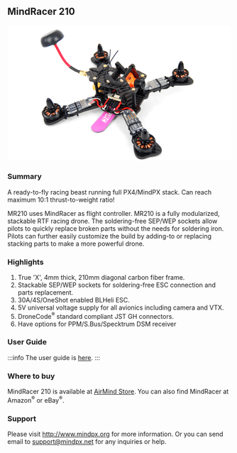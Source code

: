## MindRacer 210

![MindRacer 210](../../assets/hardware/hardware-mindracer210.png)

### Summary

A ready-to-fly racing beast running full PX4/MindPX stack. Can reach maximum 10:1 thrust-to-weight ratio!

MR210 uses MindRacer as flight controller. MR210 is a fully modularized, stackable RTF racing drone. The soldering-free SEP/WEP sockets allow pilots to quickly replace broken parts without the needs for soldering iron. Pilots can further easily customize the build by adding-to or replacing stacking parts to make a more powerful drone.

### Highlights

1. True 'X', 4mm thick, 210mm diagonal carbon fiber frame.
2. Stackable SEP/WEP sockets for soldering-free ESC connection and parts replacement.
3. 30A/4S/OneShot enabled BLHeli ESC.
4. 5V universal voltage supply for all avionics including camera and VTX.
5. DroneCode<sup>&reg;</sup> standard compliant JST GH connectors.
6. Have options for PPM/S.Bus/Specktrum DSM receiver

### User Guide

:::info
The user guide is [here](http://mindpx.net/assets/accessories/MR210usermanual_pdf.pdf).
:::

### Where to buy

MindRacer 210 is available at [AirMind Store](https://airmind.mindpx.net/node/78). You can also find MindRacer at Amazon<sup>&reg;</sup> or eBay<sup>&reg;</sup>.

### Support

Please visit http://www.mindpx.org for more information. Or you can send email to [support@mindpx.net](mailto:support@mindpx.net) for any inquiries or help.
